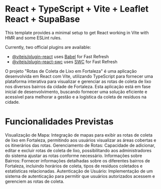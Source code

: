 # React + TypeScript + Vite + Leaflet React + SupaBase

This template provides a minimal setup to get React working in Vite with HMR and some ESLint rules.

Currently, two official plugins are available:

- [@vitejs/plugin-react](https://github.com/vitejs/vite-plugin-react/blob/main/packages/plugin-react/README.md) uses [Babel](https://babeljs.io/) for Fast Refresh
- [@vitejs/plugin-react-swc](https://github.com/vitejs/vite-plugin-react-swc) uses [SWC](https://swc.rs/) for Fast Refresh

O projeto "Rotas de Coleta de Lixo em Fortaleza" é uma aplicação desenvolvida em React com Vite, utilizando TypeScript para fornecer uma plataforma interativa para visualizar e gerenciar as rotas de coleta de lixo nos diversos bairros da cidade de Fortaleza. Esta aplicação está em fase inicial de desenvolvimento, buscando fornecer uma solução eficiente e acessível para melhorar a gestão e a logística da coleta de resíduos na cidade.

# Funcionalidades Previstas

Visualização de Mapa: Integração de mapas para exibir as rotas de coleta de lixo em Fortaleza, permitindo aos usuários visualizar as áreas cobertas e os itinerários das rotas.
Gerenciamento de Rotas: Capacidade de adicionar, editar e excluir rotas de coleta de lixo, possibilitando aos administradores do sistema ajustar as rotas conforme necessário.
Informações sobre Bairros: Fornecer informações detalhadas sobre os diferentes bairros de Fortaleza, incluindo horários de coleta, tipos de resíduos coletados e estatísticas relacionadas.
Autenticação de Usuário: Implementação de um sistema de autenticação para permitir que usuários autorizados acessem e gerenciem as rotas de coleta.

